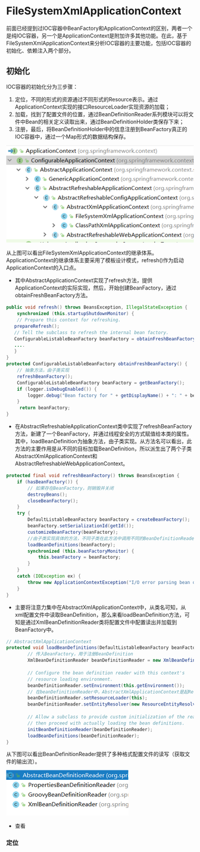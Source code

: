 # FileSystemXmlApplicationContext
前面已经提到过IOC容器中BeanFactory和ApplicationContext的区别，两者一个是纯IOC容器，另一个是ApplicationContext是附加许多其他功能。在此，基于FileSystemXmlApplicationContext来分析IOC容器的主要功能，包括IOC容器的初始化、依赖注入两个部分。

## 初始化
IOC容器的初始化分为三步骤：
1. 定位，不同的形式的资源通过不同形式的Resource表示。通过ApplicationContext实现的接口ResourceLoader实现资源的加载；
2. 加载，找到了配置文件的位置，通过BeanDefinitionReader系列模块可以将文件中Bean的相关定义读取出来，通过BeanDefinitionHolder类保存下来；
3. 注册，最后，将BeanDefinitionHolder中的信息注册到BeanFactory真正的IOC容器中，通过一个Map形式的数据结构保存。


![](/images/javaee/applicationcontext.PNG)

从上图可以看出FileSystemXmlApplicationContext的继承体系。ApplicationContext的继承体系主要采用了模板设计模式，refresh()作为启动ApplicationContext的入口点。
- 其中AbstractApplicationContext实现了refresh方法，提供ApplicationContext的实际实现，然后，开始创建BeanFactory，通过obtainFreshBeanFactory方法。<br>
```java
public void refresh() throws BeansException, IllegalStateException {
    synchronized (this.startupShutdownMonitor) {
    // Prepare this context for refreshing.
   prepareRefresh();
   // Tell the subclass to refresh the internal bean factory.
   ConfigurableListableBeanFactory beanFactory = obtainFreshBeanFactory();
   ....
   }
}
protected ConfigurableListableBeanFactory obtainFreshBeanFactory() {
    // 抽象方法，由子类实现
    refreshBeanFactory();
    ConfigurableListableBeanFactory beanFactory = getBeanFactory();
    if (logger.isDebugEnabled()) {
    	logger.debug("Bean factory for " + getDisplayName() + ": " + beanFactory);
    }
     return beanFactory;
}
```

- 在AbstractRefreshableApplicationContext类中实现了refreshBeanFactory方法，新建了一个BeanFactory，并通过线程安全的方式赋值给本类的属性。其中，loadBeanDefinition为抽象方法，由子类实现。从方法名可以看出，此方法的主要作用是从不同的目标加载BeanDefinition，所以派生出了两个子类AbstractXmlApplicationContext和AbstractRefreshableWebApplicationContext。
```java
protected final void refreshBeanFactory() throws BeansException {
    if (hasBeanFactory()) {
    	// 如果存在BeanFactory，则销毁并关闭
    	destroyBeans();
    	closeBeanFactory();
    }
    try {
    	DefaultListableBeanFactory beanFactory = createBeanFactory();
    	beanFactory.setSerializationId(getId());
    	customizeBeanFactory(beanFactory);
    	//由子类实现具体的方法，不同子类在此方法中调用不同的BeanDefinitionReader
    	loadBeanDefinitions(beanFactory);
    	synchronized (this.beanFactoryMonitor) {
    		this.beanFactory = beanFactory;
    	}
    }
    catch (IOException ex) {
    	throw new ApplicationContextException("I/O error parsing bean definition source for " + getDisplayName(), ex);
    }
}
```

- 主要将注意力集中在AbstractXmlApplicationContext中，从类名可知，从xml配置文件中读取BeanDefinition，那么来看loadBeanDefinition方法，可知是通过XmlBeanDefinitionReader类将配置文件中配置读出并加载到BeanFactory中。
```java
// AbstractXmlApplicationContext
protected void loadBeanDefinitions(DefaultListableBeanFactory beanFactory) throws BeansException, IOException {
		// 传入BeanFactory，用于注册BeanDefinition
		XmlBeanDefinitionReader beanDefinitionReader = new XmlBeanDefinitionReader(beanFactory);

		// Configure the bean definition reader with this context's
		// resource loading environment.
		beanDefinitionReader.setEnvironment(this.getEnvironment());
		// 在beanDefinitionReader中，AbstractXmlApplicationContext是起ResourceLoader的作用
		beanDefinitionReader.setResourceLoader(this);
		beanDefinitionReader.setEntityResolver(new ResourceEntityResolver(this));

		// Allow a subclass to provide custom initialization of the reader,
		// then proceed with actually loading the bean definitions.
		initBeanDefinitionReader(beanDefinitionReader);
		loadBeanDefinitions(beanDefinitionReader);
}
```
从下图可以看出BeanDefinitionReader提供了多种格式配置文件的读写（获取文件的输出流）。

![](/images/javaee/beandefinitionreader.PNG)

- 查看



### 定位
